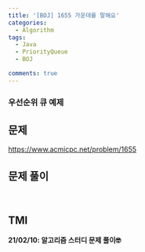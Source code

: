 ```yaml
---
title: '[BOJ] 1655 가운데를 말해요'
categories:
  - Algorithm
tags:
  - Java
  - PriorityQueue
  - BOJ

comments: true 
---
```

### 우선순위 큐 예제

## 문제
<a href = "https://www.acmicpc.net/problem/1655"> https://www.acmicpc.net/problem/1655 </a>
<br/>

## 문제 풀이
<script src="https://gist.github.com/kyeahen/375ef385f6cbe1e061f7bc6814064304.js"></script>
<br/>

## TMI

**21/02/10: 알고리즘 스터디 문제 풀이🤓**
